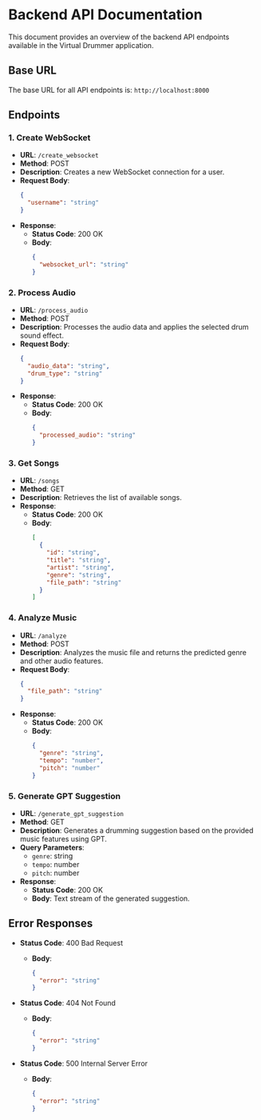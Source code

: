 # Backend API Documentation

This document provides an overview of the backend API endpoints available in the Virtual Drummer application.

## Base URL

The base URL for all API endpoints is: `http://localhost:8000`

## Endpoints

### 1. Create WebSocket

- **URL**: `/create_websocket`
- **Method**: POST
- **Description**: Creates a new WebSocket connection for a user.
- **Request Body**:
  ```json
  {
    "username": "string"
  }
  ```
- **Response**:
  - **Status Code**: 200 OK
  - **Body**:
    ```json
    {
      "websocket_url": "string"
    }
    ```

### 2. Process Audio

- **URL**: `/process_audio`
- **Method**: POST
- **Description**: Processes the audio data and applies the selected drum sound effect.
- **Request Body**:
  ```json
  {
    "audio_data": "string",
    "drum_type": "string"
  }
  ```
- **Response**:
  - **Status Code**: 200 OK
  - **Body**:
    ```json
    {
      "processed_audio": "string"
    }
    ```

### 3. Get Songs

- **URL**: `/songs`
- **Method**: GET
- **Description**: Retrieves the list of available songs.
- **Response**:
  - **Status Code**: 200 OK
  - **Body**:
    ```json
    [
      {
        "id": "string",
        "title": "string",
        "artist": "string",
        "genre": "string",
        "file_path": "string"
      }
    ]
    ```

### 4. Analyze Music

- **URL**: `/analyze`
- **Method**: POST
- **Description**: Analyzes the music file and returns the predicted genre and other audio features.
- **Request Body**:
  ```json
  {
    "file_path": "string"
  }
  ```
- **Response**:
  - **Status Code**: 200 OK
  - **Body**:
    ```json
    {
      "genre": "string",
      "tempo": "number",
      "pitch": "number"
    }
    ```

### 5. Generate GPT Suggestion

- **URL**: `/generate_gpt_suggestion`
- **Method**: GET
- **Description**: Generates a drumming suggestion based on the provided music features using GPT.
- **Query Parameters**:
  - `genre`: string
  - `tempo`: number
  - `pitch`: number
- **Response**:
  - **Status Code**: 200 OK
  - **Body**: Text stream of the generated suggestion.

## Error Responses

- **Status Code**: 400 Bad Request
  - **Body**:
    ```json
    {
      "error": "string"
    }
    ```

- **Status Code**: 404 Not Found
  - **Body**:
    ```json
    {
      "error": "string"
    }
    ```

- **Status Code**: 500 Internal Server Error
  - **Body**:
    ```json
    {
      "error": "string"
    }
    ```
